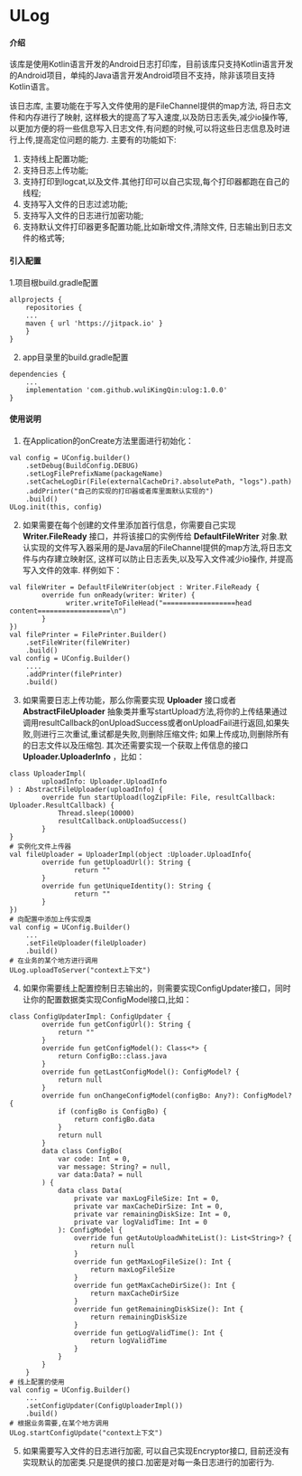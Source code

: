 # ULog

#### 介绍
该库是使用Kotlin语言开发的Android日志打印库，目前该库只支持Kotlin语言开发的Android项目，单纯的Java语言开发Android项目不支持，除非该项目支持Kotlin语言。

该日志库, 主要功能在于写入文件使用的是FileChannel提供的map方法, 将日志文件和内存进行了映射, 这样极大的提高了写入速度,以及防日志丢失,减少io操作等, 以更加方便的将一些信息写入日志文件,有问题的时候,可以将这些日志信息及时进行上传,提高定位问题的能力.
主要有的功能如下:
1. 支持线上配置功能;
2. 支持日志上传功能;
3. 支持打印到logcat,以及文件.其他打印可以自己实现,每个打印器都跑在自己的线程;
4. 支持写入文件的日志过滤功能;
5. 支持写入文件的日志进行加密功能;
6. 支持默认文件打印器更多配置功能,比如新增文件,清除文件, 日志输出到日志文件的格式等;

#### 引入配置

1.项目根build.gradle配置

```
allprojects {
    repositories {
	...
	maven { url 'https://jitpack.io' }
    }
}
```
2. app目录里的build.gradle配置

```
dependencies {
    ...
    implementation 'com.github.wuliKingQin:ulog:1.0.0'
}
```


#### 使用说明

1. 在Application的onCreate方法里面进行初始化：
```
val config = UConfig.builder()
    .setDebug(BuildConfig.DEBUG)
    .setLogFilePrefixName(packageName)
    .setCacheLogDir(File(externalCacheDri?.absolutePath, "logs").path)
    .addPrinter("自己的实现的打印器或者库里面默认实现的")
    .build()
ULog.init(this, config)
```
2. 如果需要在每个创建的文件里添加首行信息，你需要自己实现 **Writer.FileReady** 接口，并将该接口的实例传给 **DefaultFileWriter** 对象.默认实现的文件写入器采用的是Java层的FileChannel提供的map方法,将日志文件与内存建立映射区, 这样可以防止日志丢失,以及写入文件减少io操作, 并提高写入文件的效率. 样例如下：
```
val fileWriter = DefaultFileWriter(object : Writer.FileReady {
        override fun onReady(writer: Writer) {
              writer.writeToFileHead("==================head content==================\n")
        }
})
val filePrinter = FilePrinter.Builder()
    .setFileWriter(fileWriter)
    .build()
val config = UConfig.Builder()
    ....
    .addPrinter(filePrinter)
    .build()
```
3. 如果需要日志上传功能，那么你需要实现 **Uploader** 接口或者 **AbstractFileUploader** 抽象类并重写startUpload方法,将你的上传结果通过调用resultCallback的onUploadSuccess或者onUploadFail进行返回,如果失败,则进行三次重试,重试都是失败,则删除压缩文件; 如果上传成功,则删除所有的日志文件以及压缩包. 其次还需要实现一个获取上传信息的接口 **Uploader.UploaderInfo**  ，比如：
```
class UploaderImpl(
        uploadInfo: Uploader.UploadInfo
) : AbstractFileUploader(uploadInfo) {
        override fun startUpload(logZipFile: File, resultCallback: Uploader.ResultCallback) {
            Thread.sleep(10000)
            resultCallback.onUploadSuccess()
        }
}
# 实例化文件上传器
val fileUploader = UploaderImpl(object :Uploader.UploadInfo{
        override fun getUploadUrl(): String {
                return ""
        }
        override fun getUniqueIdentity(): String {
                return ""
        }
})
# 向配置中添加上传实现类
val config = UConfig.Builder()
    ...
    .setFileUploader(fileUploader)
    .build()
# 在业务的某个地方进行调用
ULog.uploadToServer("context上下文")
```
4. 如果你需要线上配置控制日志输出的，则需要实现ConfigUpdater接口，同时让你的配置数据类实现ConfigModel接口,比如：
```
class ConfigUpdaterImpl: ConfigUpdater {
        override fun getConfigUrl(): String {
            return ""
        }
        override fun getConfigModel(): Class<*> {
            return ConfigBo::class.java
        }
        override fun getLastConfigModel(): ConfigModel? {
            return null
        }
        override fun onChangeConfigModel(configBo: Any?): ConfigModel? {
            if (configBo is ConfigBo) {
                return configBo.data
            }
            return null
        }
        data class ConfigBo(
            var code: Int = 0,
            var message: String? = null,
            var data:Data? = null
        ) {
            data class Data(
                private var maxLogFileSize: Int = 0,
                private var maxCacheDirSize: Int = 0,
                private var remainingDiskSize: Int = 0,
                private var logValidTime: Int = 0
            ): ConfigModel {
                override fun getAutoUploadWhiteList(): List<String>? {
                    return null
                }
                override fun getMaxLogFileSize(): Int {
                    return maxLogFileSize
                }
                override fun getMaxCacheDirSize(): Int {
                    return maxCacheDirSize
                }
                override fun getRemainingDiskSize(): Int {
                    return remainingDiskSize
                }
                override fun getLogValidTime(): Int {
                    return logValidTime
                }
            }
        }
    }
# 线上配置的使用
val config = UConfig.Builder()
    ...
    .setConfigUpdater(ConfigUploaderImpl())
    .build()
# 根据业务需要,在某个地方调用
ULog.startConfigUpdate("context上下文")
```
5. 如果需要写入文件的日志进行加密, 可以自己实现Encryptor接口, 目前还没有实现默认的加密类.只是提供的接口.加密是对每一条日志进行的加密行为.
